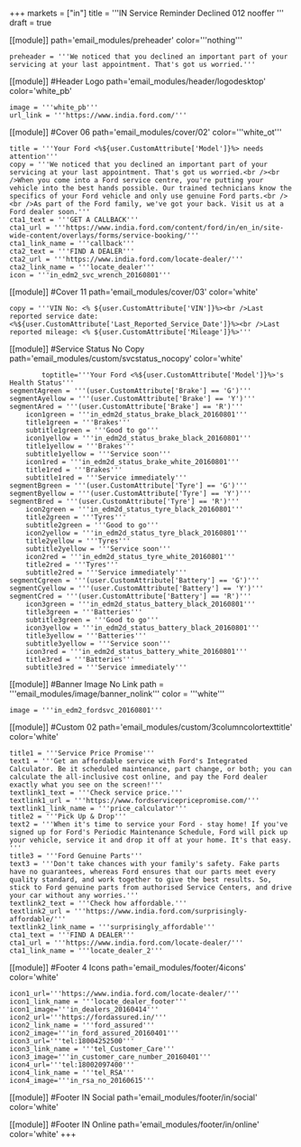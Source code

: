 +++
markets = ["in"]
title = '''IN Service Reminder Declined 012 nooffer '''
draft = true

[[module]]
path='email_modules/preheader'
color='''nothing'''

	preheader = '''We noticed that you declined an important part of your servicing at your last appointment. That's got us worried.'''

[[module]] #Header Logo
path='email_modules/header/logodesktop'
color='white_pb'

	image = '''white_pb'''
	url_link = '''https://www.india.ford.com/'''

[[module]] #Cover 06
path='email_modules/cover/02'
color='''white_ot'''

	title = '''Your Ford <%${user.CustomAttribute['Model']}%> needs attention'''
	copy = '''We noticed that you declined an important part of your servicing at your last appointment. That's got us worried.<br /><br />When you come into a Ford service centre, you're putting your vehicle into the best hands possible. Our trained technicians know the specifics of your Ford vehicle and only use genuine Ford parts.<br /><br />As part of the Ford family, we've got your back. Visit us at a Ford dealer soon.'''
	cta1_text = '''GET A CALLBACK'''
	cta1_url = '''https://www.india.ford.com/content/ford/in/en_in/site-wide-content/overlays/forms/service-booking/'''
	cta1_link_name = '''callback'''
	cta2_text = '''FIND A DEALER'''
	cta2_url = '''https://www.india.ford.com/locate-dealer/'''
	cta2_link_name = '''locate_dealer'''
	icon = '''in_edm2_svc_wrench_20160801'''

[[module]] #Cover 11
path='email_modules/cover/03'
color='white'

	copy = '''VIN No: <% ${user.CustomAttribute['VIN']}%><br />Last reported service date: <%${user.CustomAttribute['Last_Reported_Service_Date']}%><br />Last reported mileage: <% ${user.CustomAttribute['Mileage']}%>'''

[[module]] #Service Status No Copy
path='email_modules/custom/svcstatus_nocopy'
color='white'

			toptitle='''Your Ford <%${user.CustomAttribute['Model']}%>'s Health Status'''
	segmentAgreen = '''(user.CustomAttribute['Brake'] == 'G')'''
	segmentAyellow = '''(user.CustomAttribute['Brake'] == 'Y')'''
	segmentAred = '''(user.CustomAttribute['Brake'] == 'R')'''
		icon1green = '''in_edm2d_status_brake_black_20160801'''
		title1green = '''Brakes'''
		subtitle1green = '''Good to go'''
		icon1yellow = '''in_edm2d_status_brake_black_20160801'''
		title1yellow = '''Brakes'''
		subtitle1yellow = '''Service soon'''
		icon1red = '''in_edm2d_status_brake_white_20160801'''
		title1red = '''Brakes'''
		subtitle1red = '''Service immediately'''
	segmentBgreen = '''(user.CustomAttribute['Tyre'] == 'G')'''
	segmentByellow = '''(user.CustomAttribute['Tyre'] == 'Y')'''
	segmentBred = '''(user.CustomAttribute['Tyre'] == 'R')'''
		icon2green = '''in_edm2d_status_tyre_black_20160801'''
		title2green = '''Tyres'''
		subtitle2green = '''Good to go'''
		icon2yellow = '''in_edm2d_status_tyre_black_20160801'''
		title2yellow = '''Tyres'''
		subtitle2yellow = '''Service soon'''
		icon2red = '''in_edm2d_status_tyre_white_20160801'''
		title2red = '''Tyres'''
		subtitle2red = '''Service immediately'''
	segmentCgreen = '''(user.CustomAttribute['Battery'] == 'G')'''
	segmentCyellow = '''(user.CustomAttribute['Battery'] == 'Y')'''
	segmentCred = '''(user.CustomAttribute['Battery'] == 'R')'''
		icon3green = '''in_edm2d_status_battery_black_20160801'''
		title3green = '''Batteries'''
		subtitle3green = '''Good to go'''
		icon3yellow = '''in_edm2d_status_battery_black_20160801'''
		title3yellow = '''Batteries'''
		subtitle3yellow = '''Service soon'''
		icon3red = '''in_edm2d_status_battery_white_20160801'''
		title3red = '''Batteries'''
		subtitle3red = '''Service immediately'''

[[module]] #Banner Image No Link
path = '''email_modules/image/banner_nolink'''
color = '''white'''

	image = '''in_edm2_fordsvc_20160801'''

[[module]] #Custom 02
path='email_modules/custom/3columncolortexttitle'
color='white'

	title1 = '''Service Price Promise'''
	text1 = '''Get an affordable service with Ford's Integrated Calculator. Be it scheduled maintenance, part change, or both; you can calculate the all-inclusive cost online, and pay the Ford dealer exactly what you see on the screen!'''
	textlink1_text = '''Check service price.'''
	textlink1_url = '''https://www.fordservicepricepromise.com/'''
	textlink1_link_name = '''price_calculator'''
	title2 = '''Pick Up & Drop'''
	text2 = '''When it's time to service your Ford - stay home! If you've signed up for Ford's Periodic Maintenance Schedule, Ford will pick up your vehicle, service it and drop it off at your home. It's that easy. '''
	title3 = '''Ford Genuine Parts'''
	text3 = '''Don't take chances with your family's safety. Fake parts have no guarantees, whereas Ford ensures that our parts meet every quality standard, and work together to give the best results. So, stick to Ford genuine parts from authorised Service Centers, and drive your car without any worries.'''
	textlink2_text = '''Check how affordable.'''
	textlink2_url = '''https://www.india.ford.com/surprisingly-affordable/'''
	textlink2_link_name = '''surprisingly_affordable'''
	cta1_text = '''FIND A DEALER'''
	cta1_url = '''https://www.india.ford.com/locate-dealer/'''
	cta1_link_name = '''locate_dealer_2'''

[[module]] #Footer 4 Icons
path='email_modules/footer/4icons'
color='white'

	icon1_url='''https://www.india.ford.com/locate-dealer/'''
	icon1_link_name = '''locate_dealer_footer'''
	icon1_image='''in_dealers_20160414'''
	icon2_url='''https://fordassured.in/'''
	icon2_link_name = '''ford_assured'''
	icon2_image='''in_ford_assured_20160401'''
	icon3_url='''tel:18004252500'''
	icon3_link_name = '''tel_Customer_Care'''
	icon3_image='''in_customer_care_number_20160401'''
	icon4_url='''tel:18002097400'''
	icon4_link_name = '''tel_RSA'''
	icon4_image='''in_rsa_no_20160615'''

[[module]] #Footer IN Social
path='email_modules/footer/in/social'
color='white'

[[module]] #Footer IN Online
path='email_modules/footer/in/online'
color='white'
+++